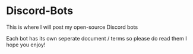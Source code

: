 # Discord-Bots
This is where I will post my open-source Discord bots

Each bot has its own seperate document / terms so please do read them
I hope you enjoy!
